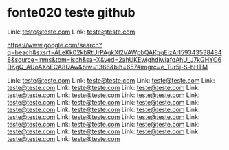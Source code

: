 # fonte020 teste github

Link: teste@teste.com
Link: teste@teste.com

https://www.google.com/search?q=beach&sxsrf=ALeKk02kbRtUrPAgkXl2VAWpbQAKgqEizA:1593435384848&source=lnms&tbm=isch&sa=X&ved=2ahUKEwighdiwiafqAhU_J7kGHYO6DKgQ_AUoAXoECA8QAw&biw=1366&bih=657#imgrc=e_Tur5j-S-hHTM


Link: teste@teste.com
Link: teste@teste.com
Link: teste@teste.com
Link: teste@teste.com
Link: teste@teste.com
Link: teste@teste.com
Link: teste@teste.com
Link: teste@teste.com
Link: teste@teste.com
Link: teste@teste.com
Link: teste@teste.com
Link: teste@teste.com
Link: teste@teste.com
Link: teste@teste.com
Link: teste@teste.com
Link: teste@teste.com
Link: teste@teste.com
Link: teste@teste.com
Link: teste@teste.com
Link: teste@teste.com
Link: teste@teste.com
Link: teste@teste.com
Link: teste@teste.com
Link: teste@teste.com
Link: teste@teste.com
Link: teste@teste.com
